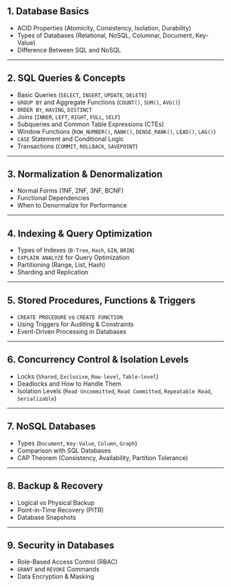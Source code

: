 ## 1. Database Basics
- ACID Properties (Atomicity, Consistency, Isolation, Durability)
- Types of Databases (Relational, NoSQL, Columnar, Document, Key-Value)
- Difference Between SQL and NoSQL

---

## 2. SQL Queries & Concepts
- Basic Queries (`SELECT`, `INSERT`, `UPDATE`, `DELETE`)
- `GROUP BY` and Aggregate Functions (`COUNT()`, `SUM()`, `AVG()`)
- `ORDER BY`, `HAVING`, `DISTINCT`
- Joins (`INNER`, `LEFT`, `RIGHT`, `FULL`, `SELF`)
- Subqueries and Common Table Expressions (CTEs)
- Window Functions (`ROW_NUMBER()`, `RANK()`, `DENSE_RANK()`, `LEAD()`, `LAG()`)
- `CASE` Statement and Conditional Logic
- Transactions (`COMMIT`, `ROLLBACK`, `SAVEPOINT`)

---

## 3. Normalization & Denormalization
- Normal Forms (1NF, 2NF, 3NF, BCNF)
- Functional Dependencies
- When to Denormalize for Performance

---

## 4. Indexing & Query Optimization
- Types of Indexes (`B-Tree`, `Hash`, `GIN`, `BRIN`)
- `EXPLAIN ANALYZE` for Query Optimization
- Partitioning (Range, List, Hash)
- Sharding and Replication

---

## 5. Stored Procedures, Functions & Triggers
- `CREATE PROCEDURE` vs `CREATE FUNCTION`
- Using Triggers for Auditing & Constraints
- Event-Driven Processing in Databases

---

## 6. Concurrency Control & Isolation Levels
- Locks (`Shared`, `Exclusive`, `Row-level`, `Table-level`)
- Deadlocks and How to Handle Them
- Isolation Levels (`Read Uncommitted`, `Read Committed`, `Repeatable Read`, `Serializable`)

---

## 7. NoSQL Databases
- Types (`Document`, `Key-Value`, `Column`, `Graph`)
- Comparison with SQL Databases
- CAP Theorem (Consistency, Availability, Partition Tolerance)

---

## 8. Backup & Recovery
- Logical vs Physical Backup
- Point-in-Time Recovery (PITR)
- Database Snapshots

---

## 9. Security in Databases
- Role-Based Access Control (RBAC)
- `GRANT` and `REVOKE` Commands
- Data Encryption & Masking


